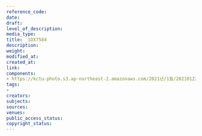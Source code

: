 ```yaml
---
reference_code: 
date: 
draft: 
level_of_description: 
media_type: 
title: _1DX7584
description: 
weight: 
modified_at: 
created_at: 
link: 
components:
- https://kctu-photo.s3.ap-northeast-2.amazonaws.com/2021년/1월/20210122_김진숙+보도행진+희망뚜벅이+20일차/_1DX7584.jpg
tags:
- 
creators: 
subjects: 
sources: 
venues: 
public_access_status: 
copyright_status: 
---
```

